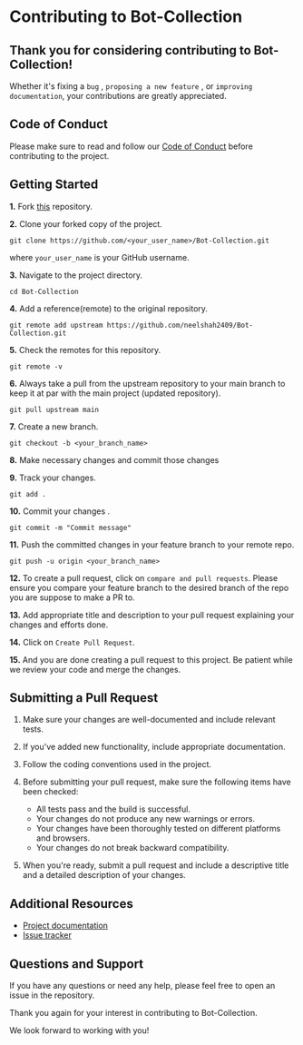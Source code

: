 # Contributing to Bot-Collection

## Thank you for considering contributing to Bot-Collection! 

Whether it's fixing a `bug` , `proposing a new feature` , or `improving documentation`, your contributions are greatly appreciated.

## Code of Conduct

Please make sure to read and follow our [Code of Conduct](CODE_OF_CONDUCT.md) before contributing to the project.

## Getting Started

**1.** Fork [this](https://github.com/neelshah2409/Bot-Collection) repository.

**2.** Clone your forked copy of the project.

```
git clone https://github.com/<your_user_name>/Bot-Collection.git
```

where `your_user_name` is your GitHub username.

**3.** Navigate to the project directory.

```
cd Bot-Collection
```

**4.** Add a reference(remote) to the original repository.

```
git remote add upstream https://github.com/neelshah2409/Bot-Collection.git
```

**5.** Check the remotes for this repository.

```
git remote -v
```

**6.** Always take a pull from the upstream repository to your main branch to keep it at par with the main project (updated repository).

```
git pull upstream main
```

**7.** Create a new branch.

```
git checkout -b <your_branch_name>
```

**8.** Make necessary changes and commit those changes

**9.** Track your changes.

```
git add .
```

**10.** Commit your changes .

```
git commit -m "Commit message"
```

**11.** Push the committed changes in your feature branch to your remote repo.

```
git push -u origin <your_branch_name>
```

**12.** To create a pull request, click on `compare and pull requests`. Please ensure you compare your feature branch to the desired branch of the repo you are suppose to make a PR to.

**13.** Add appropriate title and description to your pull request explaining your changes and efforts done.

**14.** Click on `Create Pull Request`.

**15.** And you are done creating a pull request to this project. Be patient while we review your code and merge the changes.


## Submitting a Pull Request

1. Make sure your changes are well-documented and include relevant tests.

2. If you've added new functionality, include appropriate documentation.

3. Follow the coding conventions used in the project.

4. Before submitting your pull request, make sure the following items have been checked:

   - All tests pass and the build is successful.
   - Your changes do not produce any new warnings or errors.
   - Your changes have been thoroughly tested on different platforms and browsers.
   - Your changes do not break backward compatibility.

5. When you're ready, submit a pull request and include a descriptive title and a detailed description of your changes.

## Additional Resources

- [Project documentation]()
- [Issue tracker]()

## Questions and Support

If you have any questions or need any help, please feel free to open an issue in the repository.

Thank you again for your interest in contributing to Bot-Collection. 

We look forward to working with you!
